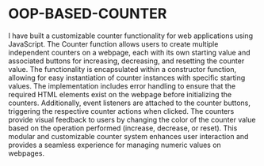 # OOP-BASED-COUNTER
I have built a customizable counter functionality for web applications using JavaScript. The Counter function allows users to create multiple independent counters on a webpage, each with its own starting value and associated buttons for increasing, decreasing, and resetting the counter value. The functionality is encapsulated within a constructor function, allowing for easy instantiation of counter instances with specific starting values. The implementation includes error handling to ensure that the required HTML elements exist on the webpage before initializing the counters. Additionally, event listeners are attached to the counter buttons, triggering the respective counter actions when clicked. The counters provide visual feedback to users by changing the color of the counter value based on the operation performed (increase, decrease, or reset). This modular and customizable counter system enhances user interaction and provides a seamless experience for managing numeric values on webpages.
